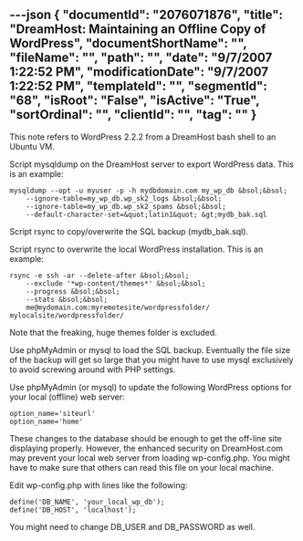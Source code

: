 ---json
{
  "documentId": "2076071876",
  "title": "DreamHost: Maintaining an Offline Copy of WordPress",
  "documentShortName": "",
  "fileName": "",
  "path": "",
  "date": "9/7/2007 1:22:52 PM",
  "modificationDate": "9/7/2007 1:22:52 PM",
  "templateId": "",
  "segmentId": "68",
  "isRoot": "False",
  "isActive": "True",
  "sortOrdinal": "",
  "clientId": "",
  "tag": ""
}
---

This note refers to WordPress 2.2.2 from a DreamHost bash shell to an Ubuntu VM.

Script mysqldump on the DreamHost server to export WordPress data. This is an example:

    mysqldump --opt -u myuser -p -h mydbdomain.com my_wp_db &bsol;&bsol;
        --ignore-table=my_wp_db.wp_sk2_logs &bsol;&bsol;
        --ignore-table=my_wp_db.wp_sk2_spams &bsol;&bsol;
        --default-character-set=&quot;latin1&quot; &gt;mydb_bak.sql


Script rsync to copy/overwrite the SQL backup (mydb_bak.sql).

Script rsync to overwrite the local WordPress installation. This is an example:

    rsync -e ssh -ar --delete-after &bsol;&bsol;
        --exclude '*wp-content/themes*' &bsol;&bsol;
        --progress &bsol;&bsol;
        --stats &bsol;&bsol;
        me@mydomain.com:myremotesite/wordpressfolder/ mylocalsite/wordpressfolder/

Note that the freaking, huge themes folder is excluded.

Use phpMyAdmin or mysql to load the SQL backup. Eventually the file size of the backup will get so large that you might have to use mysql exclusively to avoid screwing around with PHP settings.

Use phpMyAdmin (or mysql) to update the following WordPress options for your local (offline) web server:

    option_name='siteurl'
    option_name='home'

These changes to the database should be enough to get the off-line site displaying properly. However, the enhanced security on DreamHost.com may prevent your local web server from loading wp-config.php. You might have to make sure that others can read this file on your local machine.

Edit wp-config.php with lines like the following:

    define('DB_NAME', 'your_local_wp_db');
    define('DB_HOST', 'localhost');

You might need to change DB_USER and DB_PASSWORD as well.
